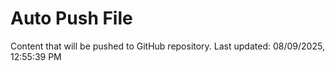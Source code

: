 # Auto Push File

Content that will be pushed to GitHub repository.
Last updated: 08/09/2025, 12:55:39 PM
